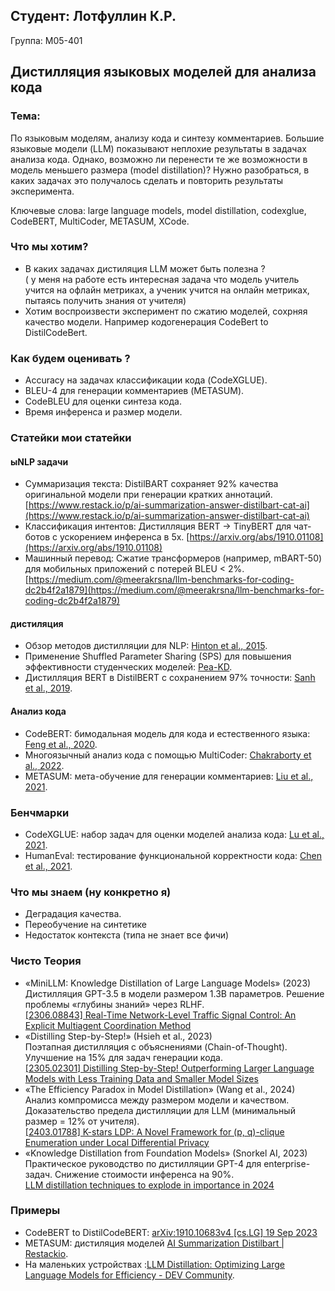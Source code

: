 ## Студент: Лотфуллин К.Р.

Группа: М05-401

## Дистилляция языковых моделей для анализа кода

### Тема:

По языковым моделям, анализу кода и синтезу комментариев. Большие языковые модели (LLM) показывают неплохие результаты в задачах анализа кода. Однако, возможно ли перенести те же возможности в модель меньшего размера (model distillation)? Нужно разобраться, в каких задачах это получалось сделать и повторить результаты эксперимента.

Ключевые слова: large language models, model distillation, codexglue, CodeBERT, MultiCoder, METASUM, XCode.

### Что мы хотим?

* В каких задачах дистиляция LLM может быть полезна ?  
  ( у меня на работе есть интересная задача что модель учитель учится на офлайн метриках, а ученик учится на онлайн метриках, пытаясь получить знания от учителя)  
* Хотим воспроизвести эксперимент по сжатию моделей, сохрняя качество модели. Например кодогенерация CodeBert to DistilCodeBert.

### Как будем оценивать ?

* Accuracy на задачах классификации кода (CodeXGLUE).  
* BLEU-4 для генерации комментариев (METASUM).  
* CodeBLEU для оценки синтеза кода.  
* Время инференса и размер модели.

### Статейки мои статейки

#### ыNLP задачи

* Суммаризация текста: DistilBART сохраняет 92% качества оригинальной модели при генерации кратких аннотаций. [https://www.restack.io/p/ai-summarization-answer-distilbart-cat-ai](https://www.restack.io/p/ai-summarization-answer-distilbart-cat-ai)  
* Классификация интентов: Дистилляция BERT → TinyBERT для чат-ботов с ускорением инференса в 5x. [https://arxiv.org/abs/1910.01108](https://arxiv.org/abs/1910.01108)  
* Машинный перевод: Сжатие трансформеров (например, mBART-50) для мобильных приложений с потерей BLEU \< 2%. [https://medium.com/@meerakrsna/llm-benchmarks-for-coding-dc2b4f2a1879](https://medium.com/@meerakrsna/llm-benchmarks-for-coding-dc2b4f2a1879)

#### дистиляция

* Обзор методов дистилляции для NLP: [Hinton et al., 2015](https://arxiv.org/abs/1503.02531).  
* Применение Shuffled Parameter Sharing (SPS) для повышения эффективности студенческих моделей: [Pea-KD](https://www.arxiv-vanity.com/papers/2009.14822/).  
* Дистилляция BERT в DistilBERT с сохранением 97% точности: [Sanh et al., 2019](https://arxiv.org/abs/1910.01108).

#### 	Анализ кода

* CodeBERT: бимодальная модель для кода и естественного языка: [Feng et al., 2020](https://arxiv.org/abs/2002.08155).  
* Многоязычный анализ кода с помощью MultiCoder: [Chakraborty et al., 2022](https://arxiv.org/abs/2206.08417).  
* METASUM: мета-обучение для генерации комментариев: [Liu et al., 2021](https://arxiv.org/abs/2103.07115).

### Бенчмарки

* CodeXGLUE: набор задач для оценки моделей анализа кода: [Lu et al., 2021](https://arxiv.org/abs/2102.04664).  
* HumanEval: тестирование функциональной корректности кода: [Chen et al., 2021](https://arxiv.org/abs/2107.03374).

### Что мы знаем (ну конкретно я)

* Деградация качества.  
* Переобучение на синтетике  
* Недостаток контекста (типа не знает все фичи)

### Чисто Теория

* «MiniLLM: Knowledge Distillation of Large Language Models» (2023)  
  Дистилляция GPT-3.5 в модели размером 1.3B параметров. Решение проблемы «глубины знаний» через RLHF.  
  [\[2306.08843\] Real-Time Network-Level Traffic Signal Control: An Explicit Multiagent Coordination Method](https://arxiv.org/abs/2306.08843)  
* «Distilling Step-by-Step\!» (Hsieh et al., 2023\)  
  Поэтапная дистилляция с объяснениями (Chain-of-Thought). Улучшение на 15% для задач генерации кода.  
  [\[2305.02301\] Distilling Step-by-Step\! Outperforming Larger Language Models with Less Training Data and Smaller Model Sizes](https://arxiv.org/abs/2305.02301)  
* «The Efficiency Paradox in Model Distillation» (Wang et al., 2024\)  
  Анализ компромисса между размером модели и качеством. Доказательство предела дистилляции для LLM (минимальный размер \= 12% от учителя).  
  [\[2403.01788\] K-stars LDP: A Novel Framework for (p, q)-clique Enumeration under Local Differential Privacy](https://arxiv.org/abs/2403.01788)  
* «Knowledge Distillation from Foundation Models» (Snorkel AI, 2023\)  
  Практическое руководство по дистилляции GPT-4 для enterprise-задач. Снижение стоимости инференса на 90%.  
  [LLM distillation techniques to explode in importance in 2024](https://snorkel.ai/blog/llm-distillation-techniques-to-explode-in-importance-in-2024/)

### Примеры

* CodeBERT to DistilCodeBERT: [arXiv:1910.10683v4 \[cs.LG\] 19 Sep 2023](https://arxiv.org/pdf/1910.10683)  
* METASUM: дистиляция моделей [AI Summarization Distilbart | Restackio](https://www.restack.io/p/ai-summarization-answer-distilbart-cat-ai).  
* На маленьких устройствах :[LLM Distillation: Optimizing Large Language Models for Efficiency \- DEV Community](https://dev.to/es404020/llm-distillation-optimizing-large-language-models-for-efficiency-2141).


